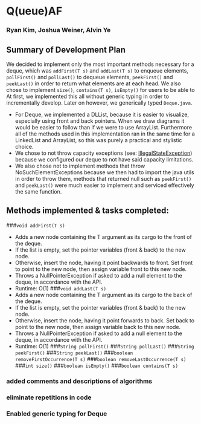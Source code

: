 # Q(ueue)AF
### Ryan Kim, Joshua Weiner, Alvin Ye
## Summary of Development Plan
We decided to implement only the most important methods necessary for a deque, which was ```addFirst(T s)``` and ```addLast(T s)``` to enqueue elements, ```pollFirst()``` and ```pollLast()``` to dequeue elements, ```peekFirst()``` and ```peekLast()``` in order to return what elements are at each head. We also chose to implement ```size()```, ```contains(T s)```, ```isEmpty()``` for users to be able to <br>
At first, we implemented this all without generic typing in order to incrementally develop. Later on however, we generically typed ```Deque.java```.  

* For Deque, we implemented a DLList, because it is easier to visualize, especially using front and back pointers. When we draw diagrams it would be easier to follow than if we were to use ArrayList. Furthermore all of the methods used in this implementation ran in the same time for a LinkedList and ArrayList, so this was purely a practical and stylistic choice.
* We chose to not throw capacity exceptions (see: [IllegalStateException](https://docs.oracle.com/javase/7/docs/api/java/lang/IllegalStateException.html)) because we configured our deque to not have said capacity limitations.
* We also chose not to implement methods that throw NoSuchElementExceptions because we then had to import the java utils in order to throw them, methods that returned null such as ```peekFirst()``` and ```peekLast()``` were much easier to implement and serviced effectively the same function.

## Methods implemented & tasks completed:
###```void addFirst(T s)```
* Adds a new node containing the T argument as its cargo to the front of the deque.
* If the list is empty, set the pointer variables (front & back) to the new node.
* Otherwise, insert the node, having it point backwards to front. Set front to point to the new node, then assign variable front to this new node.
* Throws a NullPointerException if asked to add a null element to the deque, in accordance with the API.
* Runtime: O(1)
###```void addLast(T s)```
* Adds a new node containing the T argument as its cargo to the back of the deque.
* If the list is empty, set the pointer variables (front & back) to the new node.
* Otherwise, insert the node, having it point forwards to back. Set back to point to the new node, then assign variable back to this new node.
* Throws a NullPointerException if asked to add a null element to the deque, in accordance with the API.
* Runtime: O(1)
###```String pollFirst()```
###```String pollLast()```
###```String peekFirst()```
###```String peekLast()```
###```boolean removeFirstOccurrence(T s)```
###```boolean removeLastOccurrence(T s)```
###```int size()```
###```boolean isEmpty()```
###```boolean contains(T s)```
### added comments and descriptions of algorithms
### eliminate repetitions in code
### Enabled generic typing for Deque
